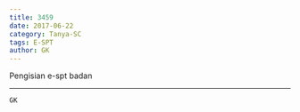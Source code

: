 ```yaml
---
title: 3459
date: 2017-06-22
category: Tanya-SC
tags: E-SPT
author: GK
---
```


Pengisian e-spt badan

---



`GK`
